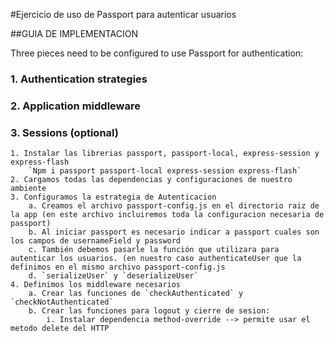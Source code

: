 #Ejercicio de uso de Passport para autenticar usuarios

##GUIA DE IMPLEMENTACION

Three pieces need to be configured to use Passport for authentication:

###	1. Authentication strategies
###	2. Application middleware
###	3. Sessions (optional)


	1. Instalar las librerias passport, passport-local, express-session y express-flash
		`Npm i passport passport-local express-session express-flash`
	2. Cargamos todas las dependencias y configuraciones de nuestro ambiente
	3. Configuramos la estrategia de Autenticacion
		a. Creamos el archivo passport-config.js en el directorio raiz de la app (en este archivo incluiremos toda la configuracion necesaria de passport)
		b. Al iniciar passport es necesario indicar a passport cuales son los campos de usernameField y password
		c. También debemos pasarle la función que utilizara para autenticar los usuarios. (en nuestro caso authenticateUser que la definimos en el mismo archivo passport-config.js
		d. `serializeUser` y `deserializeUser`
	4. Definimos los middleware necesarios
		a. Crear las funciones de `checkAuthenticated` y `checkNotAuthenticated`
		b. Crear las funciones para logout y cierre de sesion:
			i. Instalar dependencia method-override --> permite usar el metodo delete del HTTP
	

